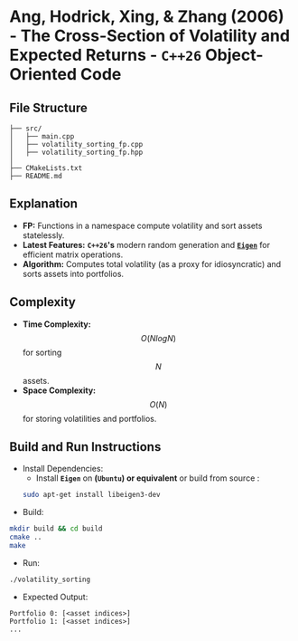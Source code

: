 # Ang, Hodrick, Xing, & Zhang (2006) - The Cross-Section of Volatility and Expected Returns - __`C++26` Object-Oriented Code__

## File Structure
```
├── src/
│   ├── main.cpp
│   ├── volatility_sorting_fp.cpp
│   ├── volatility_sorting_fp.hpp
│
├── CMakeLists.txt
├── README.md
```

## Explanation
- __FP:__ Functions in a namespace compute volatility and sort assets statelessly.
- __Latest Features:__ __`C++26`'s__ modern random generation and [__`Eigen`__](https://github.com/PX4/eigen) for efficient matrix operations.
- __Algorithm:__ Computes total volatility (as a proxy for idiosyncratic) and sorts assets into portfolios.

## Complexity
- __Time Complexity:__ $$O(NlogN)$$ for sorting $$N$$ assets.
- __Space Complexity:__ $$O(N)$$ for storing volatilities and portfolios.

## Build and Run Instructions
- Install Dependencies:
  - Install __`Eigen`__ on __(`Ubuntu`) or equivalent__  or build from source :
  ```bash
  sudo apt-get install libeigen3-dev
  ```
- Build:
```bash
mkdir build && cd build
cmake ..
make
```
- Run:
```bash
./volatility_sorting
```
- Expected Output:
```
Portfolio 0: [<asset indices>]
Portfolio 1: [<asset indices>]
...
```
